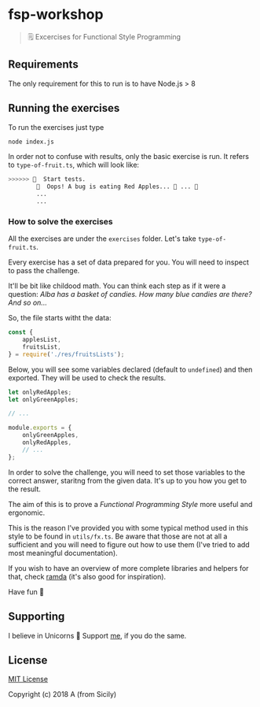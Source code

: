 # fsp-workshop
> 🗒 Excercises for Functional Style Programming

## Requirements
The only requirement for this to run is to have Node.js > 8

## Running the exercises
To run the exercises just type

```sh
node index.js
```

In order not to confuse with results, only the basic exercise is run. It refers to `type-of-fruit.ts`, which will look like:

```sh
>>>>>> 🏁  Start tests.
        🛑  Oops! A bug is eating Red Apples... 🍎 ... 🐛
        ...
        ...
```

### How to solve the exercises

All the exercises are under the `exercises` folder. Let's take `type-of-fruit.ts`.

Every exercise has a set of data prepared for you. You will need to inspect to pass the challenge.

It'll be bit like childood math. You can think each step as if it were a question: _Alba has a basket of candies. How many blue candies are there? And so on..._

So, the file starts witht the data:
```javascript
const {
    applesList,
    fruitsList,
} = require('./res/fruitsLists');
```

Below, you will see some variables declared (default to `undefined`) and then exported. They will be used to check the results.
```javascript
let onlyRedApples;
let onlyGreenApples;

// ...

module.exports = {
    onlyGreenApples,
    onlyRedApples,
    // ...
};
```

In order to solve the challenge, you will need to set those variables to the correct answer, staritng from the given data.
It's up to you how you get to the result.

The aim of this is to prove a _Functional Programming Style_ more useful and ergonomic.

This is the reason I've provided you with some typical method used in this style to be found in `utils/fx.ts`. Be aware that those are not at all a sufficient and you will need to figure out how to use them (I've tried to add most meaningful documentation).

If you wish to have an overview of more complete libraries and helpers for that, check [ramda](https://ramdajs.com/) (it's also good for inspiration).

Have fun 🙌

## Supporting

I believe in Unicorns 🦄
Support [me](http://www.paypal.me/angelogulina/2), if you do the same.

## License

[MIT License](LICENSE)

Copyright (c) 2018 A (from Sicily)
